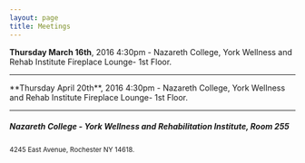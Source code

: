 ```yaml
---
layout: page
title: Meetings
---
```



**Thursday March 16th**, 2016 4:30pm - Nazareth College, York Wellness and Rehab Institute Fireplace Lounge- 1st Floor.

<hr>
**Thursday April 20th**, 2016 4:30pm - Nazareth College, York Wellness and Rehab Institute Fireplace Lounge- 1st Floor.

<hr>
<h5>Nazareth College - York Wellness and Rehabilitation Institute, Room 255</h5>
<small>4245 East Avenue, Rochester NY 14618.</small>
<a href="https://goo.gl/maps/6t7vCUe1iG62" target="_blank">
	<img src="https://maps.googleapis.com/maps/api/staticmap?center=4245+East+Avenue,+Rochester+NY&zoom=14&size=600x300&maptype=roadmap
&markers=color:0xaa759f%7Clabel:%7C4245+East+Avenue,+Rochester+NY" alt="">
</a>
